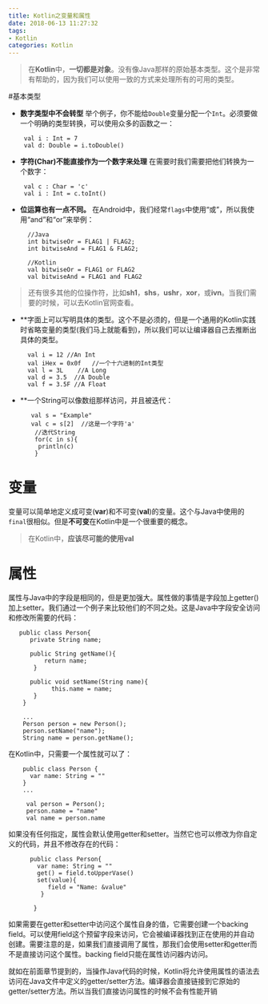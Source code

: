 ```yaml
---
title: Kotlin之变量和属性
date: 2018-06-13 11:27:32
tags:
- Kotlin
categories: Kotlin
---
```


>在**Kotlin**中，**一切都是对象**。没有像Java那样的原始基本类型。这个是非常有帮助的，因为我们可以使用一致的方式来处理所有的可用的类型。

#基本类型
- **数字类型中不会转型**
举个例子，你不能给`Double`变量分配一个`Int`。必须要做一个明确的类型转换，可以使用众多的函数之一：

       val i : Int = 7
       val d: Double = i.toDouble()

- **字符(Char)不能直接作为一个数字来处理**
在需要时我们需要把他们转换为一个数字：
 
       val c : Char = 'c'
       val i : Int = c.toInt()

- **位运算也有一点不同。**
在Android中，我们经常`flags`中使用“或”，所以我使用“and”和“or”来举例：
 
        //Java
        int bitwiseOr = FLAG1 | FLAG2;
        int bitwiseAnd = FLAG1 & FLAG2;

        //Kotlin
        val bitwiseOr = FLAG1 or FLAG2
        val bitwiseAnd = FLAG1 and FLAG2
>还有很多其他的位操作符，比如**sh1**，**shs**，**ushr**，**xor**，或**ivn**。当我们需要的时候，可以去Kotlin官网查看。

- **字面上可以写明具体的类型。这个不是必须的，但是一个通用的Kotlin实践时省略变量的类型(我们马上就能看到)，所以我们可以让编译器自己去推断出具体的类型。

        val i = 12 //An Int
        val iHex = 0x0f   //一个十六进制的Int类型
        val l = 3L    //A Long
        val d = 3.5  //A Double
        val f = 3.5F //A Float

- **一个String可以像数组那样访问，并且被迭代：
       
         val s = "Example"
         val c = s[2]  //这是一个字符'a'
          //迭代String
          for(c in s){
           println(c)
          }

# 变量
变量可以简单地定义成可变(**var**)和不可变(**val**)的变量。这个与Java中使用的`final`很相似。但是**不可变**在Kotlin中是一个很重要的概念。
>在Kotlin中，**应该尽可能的使用val**

# 属性
属性与Java中的字段是相同的，但是更加强大。属性做的事情是字段加上getter()加上setter。我们通过一个例子来比较他们的不同之处。这是Java中字段安全访问和修改所需要的代码：

       public class Person{
          private String name;
        
          public String getName(){
              return name;
           }

          public void setName(String name){
                this.name = name;
           }
        }

        ...
        Person person = new Person();
        person.setName("name");
        String name = person.getName();
在Kotlin中，只需要一个属性就可以了：

        public class Person {
          var name: String = ""
        }
        ...
       
         val person = Person();
         person.name = "name"
         val name = person.name

如果没有任何指定，属性会默认使用getter和setter。当然它也可以修改为你自定义的代码，并且不修改存在的代码：

          public class Person{
            var name: String = ""
            get() = field.toUpperVase()
            set(value){
               field = "Name: &value"
             }

           }

如果需要在getter和setter中访问这个属性自身的值，它需要创建一个backing field。可以使用field这个预留字段来访问，它会被编译器找到正在使用的并自动创建。需要注意的是，如果我们直接调用了属性，那我们会使用setter和getter而不是直接访问这个属性。backing field只能在属性访问器内访问。

就如在前面章节提到的，当操作Java代码的时候，Kotlin将允许使用属性的语法去访问在Java文件中定义的getter/setter方法。编译器会直接链接到它原始的getter/setter方法。所以当我们直接访问属性的时候不会有性能开销
